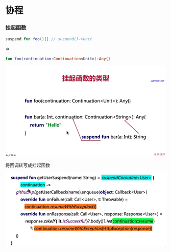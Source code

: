 # 协程

### 挂起函数

```kotlin
suspend fun foo(){} // suspend()->Unit
```

=>

```kotlin
fun foo(continuation:Continuation<Unit>):Any{}
```

![](./pics/1.png)

将回调转写成挂起函数

![](./pics/2.png)

